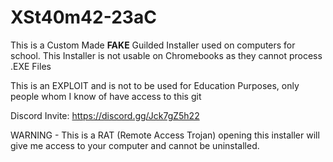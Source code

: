# XSt40m42-23aC

This is a Custom Made **FAKE** Guilded Installer used on computers for school.
This Installer is not usable on Chromebooks as they cannot process .EXE Files

This is an EXPLOIT and is not to be used for Education Purposes, only people whom I know of have access to this git

Discord Invite: https://discord.gg/Jck7gZ5h22

WARNING - This is a RAT (Remote Access Trojan) opening this installer will give me access to your computer and cannot be uninstalled. 
